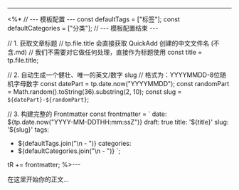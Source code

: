---
<%*
// --- 模板配置 ---
const defaultTags = ["标签"];
const defaultCategories = ["分类"];
// --- 模板配置结束 ---

// 1. 获取文章标题
// tp.file.title 会直接获取 QuickAdd 创建的中文文件名 (不含.md)
// 我们不需要对它做任何处理，直接作为标题使用
const title = tp.file.title;

// 2. 自动生成一个健壮、唯一的英文/数字 slug
// 格式为：YYYYMMDD-8位随机字母数字
const datePart = tp.date.now("YYYYMMDD");
const randomPart = Math.random().toString(36).substring(2, 10);
const slug = `${datePart}-${randomPart}`;

// 3. 构建完整的 Frontmatter
const frontmatter = `
date: ${tp.date.now("YYYY-MM-DDTHH:mm:ssZ")}
draft: true
title: '${title}'
slug: '${slug}'
tags:
  - ${defaultTags.join("\n  - ")}
categories:
  - ${defaultCategories.join("\n  - ")}
`;

tR += frontmatter;
%>---

在这里开始你的正文...
